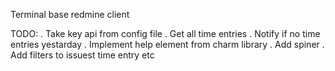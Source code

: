 Terminal base redmine client

TODO:
    . Take key api from config file
    . Get all time entries 
    . Notify if no time entries yestarday
    . Implement help element from charm library
    . Add spiner
    . Add filters to issuest time entry etc